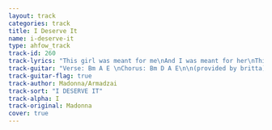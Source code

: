 ```yaml
---
layout: track
categories: track
title: I Deserve It
name: i-deserve-it
type: ahfow_track
track-id: 260
track-lyrics: "This girl was meant for me\nAnd I was meant for her\nThis girl was dreamt for me\nAnd I was dreamt for her\n\nThis girl has danced for me\nAnd I have danced for her\nThis girl has cried for me\nAnd I have cried for her\n\nMany miles, many roads I have traveled\nFallen down on the way\nMany hearts, many years have unraveled\nLeading up to today\n\nThis girl has prayed for me\nAnd I have prayed for her\nThis girl was made for me\nAnd I was made for her\n\nMany miles, many roads I have traveled\nFallen down on the way\nMany hearts, many years have unraveled\nLeading up to today\n\nI have no regrets\nThere's nothing to forget\nAll the pain was worth it\n\nNot running from the past\nI tried to do what's best\nI know that I deserve it\n\nMany miles, many roads I have traveled\nFallen down on the way\nMany hearts, many years have unraveled\nLeading up to today"
track-guitar: "Verse: Bm A E \nChorus: Bm D A E\n\n(provided by britta)"
track-guitar-flag: true
track-author: Madonna/Armadzai
track-sort: "I DESERVE IT"
track-alpha: I
track-original: Madonna
cover: true
---
```

